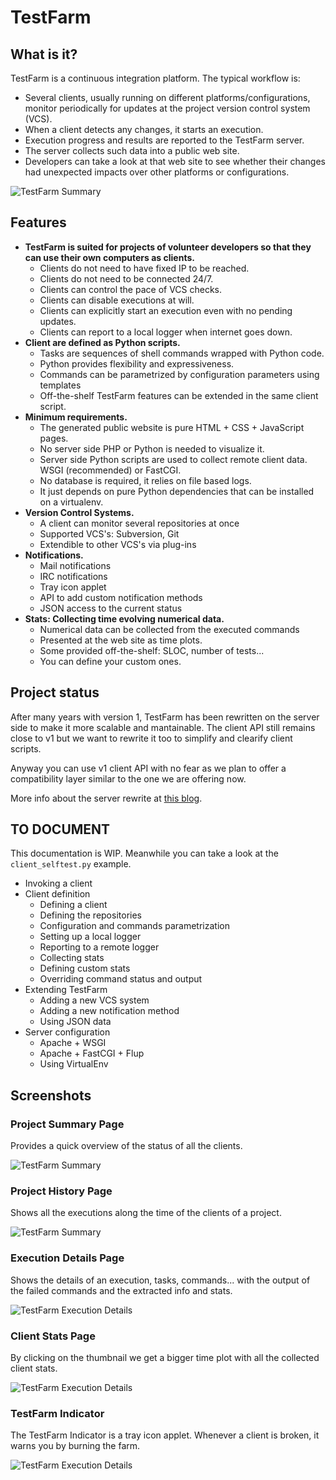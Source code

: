 TestFarm
========

What is it?
-----------

TestFarm is a continuous integration platform.
The typical workflow is:
* Several clients,
  usually running on different platforms/configurations,
  monitor periodically for updates
  at the project version control system (VCS).
* When a client detects any changes, it starts an execution.
* Execution progress and results are reported to the TestFarm server.
* The server collects such data into a public web site.
* Developers can take a look at that web site to see whether
  their changes had unexpected impacts over other platforms or configurations.

![TestFarm Summary](http://canvoki.net/coder/media/images/testfarmserver2-summarypage.png)


Features
--------

* **TestFarm is suited for projects of volunteer developers
  so that they can use their own computers as clients.**
	* Clients do not need to have fixed IP to be reached.
	* Clients do not need to be connected 24/7.
	* Clients can control the pace of VCS checks.
	* Clients can disable executions at will.
	* Clients can explicitly start an execution even with no pending updates.
	* Clients can report to a local logger when internet goes down.
* **Client are defined as Python scripts.**
	* Tasks are sequences of shell commands wrapped with Python code.
	* Python provides flexibility and expressiveness.
	* Commands can be parametrized by configuration parameters using templates
	* Off-the-shelf TestFarm features can be extended in the same client script.
* **Minimum requirements.**
	* The generated public website is pure HTML + CSS + JavaScript pages.
	* No server side PHP or Python is needed to visualize it.
	* Server side Python scripts are used to collect remote client data. WSGI (recommended) or FastCGI.
	* No database is required, it relies on file based logs.
	* It just depends on pure Python dependencies that can be installed on a virtualenv.
* **Version Control Systems.**
	* A client can monitor several repositories at once
	* Supported VCS's: Subversion, Git
	* Extendible to other VCS's via plug-ins
* **Notifications.**
	* Mail notifications
	* IRC notifications
	* Tray icon applet
	* API to add custom notification methods
	* JSON access to the current status
* **Stats: Collecting time evolving numerical data.**
	* Numerical data can be collected from the executed commands
	* Presented at the web site as time plots.
	* Some provided off-the-shelf: SLOC, number of tests...
	* You can define your custom ones.

Project status
--------------

After many years with version 1, TestFarm has been rewritten
on the server side to make it more scalable and mantainable.
The client API still remains close to v1 but we want to rewrite 
it too to simplify and clearify client scripts.

Anyway you can use v1 client API with no fear as we plan to offer
a compatibility layer similar to the one we are offering now.

More info about the server rewrite at [this blog][here].

[here]: http://canvoki.net/coder/blog/2013-03-21-refactoring-the-testfarm-server.html


TO DOCUMENT
-----------

This documentation is WIP.
Meanwhile you can take a look at the `client_selftest.py` example.

- Invoking a client
- Client definition
	- Defining a client
	- Defining the repositories
	- Configuration and commands parametrization
	- Setting up a local logger
	- Reporting to a remote logger
	- Collecting stats
	- Defining custom stats
	- Overriding command status and output
- Extending TestFarm
	- Adding a new VCS system
	- Adding a new notification method
	- Using JSON data
- Server configuration
	- Apache + WSGI
	- Apache + FastCGI + Flup
	- Using VirtualEnv


Screenshots
-----------


### Project Summary Page

Provides a quick overview of the status of all the clients.

![TestFarm Summary](http://canvoki.net/coder/media/images/testfarmserver2-summarypage.png)

### Project History Page

Shows all the executions along the time of the clients of a project.

![TestFarm Summary](http://canvoki.net/coder/media/images/testfarmserver2-historypage.png)

### Execution Details Page

Shows the details of an execution, tasks, commands...
with the output of the failed commands and the extracted info and stats.

![TestFarm Execution Details](http://canvoki.net/coder/media/images/testfarmserver2-detailspage.png)

### Client Stats Page

By clicking on the thumbnail we get a bigger time plot with all the collected client stats.

![TestFarm Execution Details](http://canvoki.net/coder/media/images/testfarmserver2-clientstats.png)

### TestFarm Indicator

The TestFarm Indicator is a tray icon applet. Whenever a client is broken, it warns you by burning the farm.

![TestFarm Execution Details](http://canvoki.net/coder/media/images/testfarm-indicator-balloon.png)





